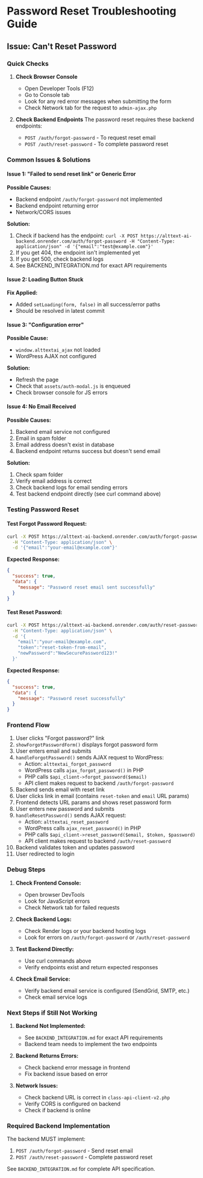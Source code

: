 # Password Reset Troubleshooting Guide

## Issue: Can't Reset Password

### Quick Checks

1. **Check Browser Console**
   - Open Developer Tools (F12)
   - Go to Console tab
   - Look for any red error messages when submitting the form
   - Check Network tab for the request to `admin-ajax.php`

2. **Check Backend Endpoints**
   The password reset requires these backend endpoints:
   - `POST /auth/forgot-password` - To request reset email
   - `POST /auth/reset-password` - To complete password reset

### Common Issues & Solutions

#### Issue 1: "Failed to send reset link" or Generic Error
**Possible Causes:**
- Backend endpoint `/auth/forgot-password` not implemented
- Backend endpoint returning error
- Network/CORS issues

**Solution:**
1. Check if backend has the endpoint: `curl -X POST https://alttext-ai-backend.onrender.com/auth/forgot-password -H "Content-Type: application/json" -d '{"email":"test@example.com"}'`
2. If you get 404, the endpoint isn't implemented yet
3. If you get 500, check backend logs
4. See BACKEND_INTEGRATION.md for exact API requirements

#### Issue 2: Loading Button Stuck
**Fix Applied:**
- Added `setLoading(form, false)` in all success/error paths
- Should be resolved in latest commit

#### Issue 3: "Configuration error"
**Possible Cause:**
- `window.alttextai_ajax` not loaded
- WordPress AJAX not configured

**Solution:**
- Refresh the page
- Check that `assets/auth-modal.js` is enqueued
- Check browser console for JS errors

#### Issue 4: No Email Received
**Possible Causes:**
1. Backend email service not configured
2. Email in spam folder
3. Email address doesn't exist in database
4. Backend endpoint returns success but doesn't send email

**Solution:**
1. Check spam folder
2. Verify email address is correct
3. Check backend logs for email sending errors
4. Test backend endpoint directly (see curl command above)

### Testing Password Reset

#### Test Forgot Password Request:
```bash
curl -X POST https://alttext-ai-backend.onrender.com/auth/forgot-password \
  -H "Content-Type: application/json" \
  -d '{"email":"your-email@example.com"}'
```

**Expected Response:**
```json
{
  "success": true,
  "data": {
    "message": "Password reset email sent successfully"
  }
}
```

#### Test Reset Password:
```bash
curl -X POST https://alttext-ai-backend.onrender.com/auth/reset-password \
  -H "Content-Type: application/json" \
  -d '{
    "email":"your-email@example.com",
    "token":"reset-token-from-email",
    "newPassword":"NewSecurePassword123!"
  }'
```

**Expected Response:**
```json
{
  "success": true,
  "data": {
    "message": "Password reset successfully"
  }
}
```

### Frontend Flow

1. User clicks "Forgot password?" link
2. `showForgotPasswordForm()` displays forgot password form
3. User enters email and submits
4. `handleForgotPassword()` sends AJAX request to WordPress:
   - Action: `alttextai_forgot_password`
   - WordPress calls `ajax_forgot_password()` in PHP
   - PHP calls `$api_client->forgot_password($email)`
   - API client makes request to backend `/auth/forgot-password`
5. Backend sends email with reset link
6. User clicks link in email (contains `reset-token` and `email` URL params)
7. Frontend detects URL params and shows reset password form
8. User enters new password and submits
9. `handleResetPassword()` sends AJAX request:
   - Action: `alttextai_reset_password`
   - WordPress calls `ajax_reset_password()` in PHP
   - PHP calls `$api_client->reset_password($email, $token, $password)`
   - API client makes request to backend `/auth/reset-password`
10. Backend validates token and updates password
11. User redirected to login

### Debug Steps

1. **Check Frontend Console:**
   - Open browser DevTools
   - Look for JavaScript errors
   - Check Network tab for failed requests

2. **Check Backend Logs:**
   - Check Render logs or your backend hosting logs
   - Look for errors on `/auth/forgot-password` or `/auth/reset-password`

3. **Test Backend Directly:**
   - Use curl commands above
   - Verify endpoints exist and return expected responses

4. **Check Email Service:**
   - Verify backend email service is configured (SendGrid, SMTP, etc.)
   - Check email service logs

### Next Steps if Still Not Working

1. **Backend Not Implemented:**
   - See `BACKEND_INTEGRATION.md` for exact API requirements
   - Backend team needs to implement the two endpoints

2. **Backend Returns Errors:**
   - Check backend error message in frontend
   - Fix backend issue based on error

3. **Network Issues:**
   - Check backend URL is correct in `class-api-client-v2.php`
   - Verify CORS is configured on backend
   - Check if backend is online

### Required Backend Implementation

The backend MUST implement:
1. `POST /auth/forgot-password` - Send reset email
2. `POST /auth/reset-password` - Complete password reset

See `BACKEND_INTEGRATION.md` for complete API specification.


